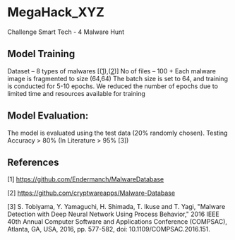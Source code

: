 # MegaHack_XYZ
Challenge Smart Tech - 4 Malware Hunt


## Model Training
Dataset – 8 types of malwares [([1](https://github.com/Endermanch/MalwareDatabase)),([2](https://github.com/cryptwareapps/Malware-Database))]
No of files – 100 +
Each malware image is fragmented to size (64,64)
The batch size is set to 64, and training is conducted for 5-10 epochs.
We reduced the number of epochs due to limited time and resources available for training

## Model Evaluation:
The model is evaluated using the test data (20% randomly chosen).
Testing Accuracy > 80% (In Literature > 95% [3])


## References
[1] https://github.com/Endermanch/MalwareDatabase

[2] https://github.com/cryptwareapps/Malware-Database 

[3] S. Tobiyama, Y. Yamaguchi, H. Shimada, T. Ikuse and T. Yagi, "Malware Detection with Deep Neural Network Using Process Behavior," 2016 IEEE 40th Annual Computer Software and Applications Conference (COMPSAC), Atlanta, GA, USA, 2016, pp. 577-582, doi: 10.1109/COMPSAC.2016.151.
